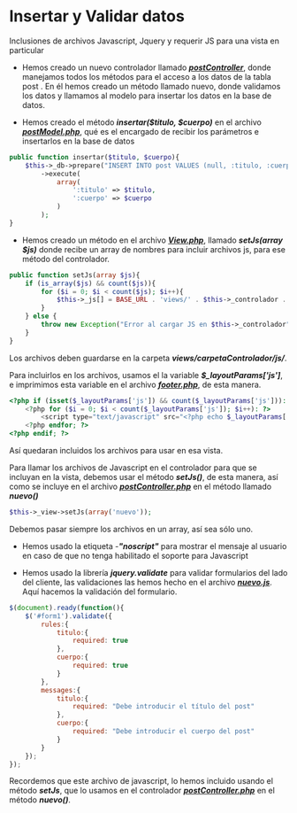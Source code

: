 # Insertar y Validar datos

Inclusiones de archivos Javascript, Jquery y requerir JS para una vista en particular

- Hemos creado un nuevo controlador llamado [_**postController**_](../controllers/postController.php), donde manejamos todos los métodos para el acceso a los datos de la tabla post . En él hemos creado un método llamado nuevo, donde validamos los datos y llamamos al modelo para insertar los datos en la base de datos.

- Hemos creado el método _**insertar($titulo, $cuerpo)**_ en el archivo [_**postModel.php**_](../models/postModel.php), qué es el encargado de recibir los parámetros e insertarlos en la base de datos

```php 
public function insertar($titulo, $cuerpo){
	$this->_db->prepare("INSERT INTO post VALUES (null, :titulo, :cuerpo)")
		->execute(
			array(
				':titulo' => $titulo,
				':cuerpo' => $cuerpo
			)
		);
}
```

- Hemos creado un método en el archivo [_**View.php**_](../application/View.php), llamado _**setJs(array $js)**_ donde recibe un array de nombres para incluir archivos js, para ese método del controlador. 

```php 
public function setJs(array $js){
	if (is_array($js) && count($js)){
		for ($i = 0; $i < count($js); $i++){
			$this->_js[] = BASE_URL . 'views/' . $this->_controlador . '/js/'.$js[$i] . '.js'; 
		}
	} else {
		throw new Exception("Error al cargar JS en $this->_controlador");
	}
}
```

Los archivos deben guardarse en la carpeta _**views/carpetaControlador/js/**_.

Para incluirlos en los archivos, usamos el la variable _**$\_layoutParams['js']**_, e imprimimos esta variable en el archivo [_**footer.php**_](../views/layout/default/footer.php), de esta manera. 

```php 
<?php if (isset($_layoutParams['js']) && count($_layoutParams['js'])): ?>
	<?php for ($i = 0; $i < count($_layoutParams['js']); $i++): ?>
		<script type="text/javascript" src="<?php echo $_layoutParams['js'][$i]; ?>"></script>
	<?php endfor; ?>
<?php endif; ?>
```

Así quedaran incluidos los archivos para usar en esa vista.

Para llamar los archivos de Javascript en el controlador para que se incluyan en la vista, debemos usar el método _**setJs()**_, de esta manera, así como se incluye en el archivo [_**postController.php**_](../controllers/postController.php) en el método llamado _**nuevo()**_

```php 
$this->_view->setJs(array('nuevo'));
```

Debemos pasar siempre los archivos en un array, así sea sólo uno.

- Hemos usado la etiqueta -_**"noscript"**_ para mostrar el mensaje al usuario en caso de que no tenga habilitado el soporte para Javascript

- Hemos usado la librería _**jquery.validate**_ para validar formularios del lado del cliente, las validaciones las hemos hecho en el archivo [_**nuevo.js**_](../views/post/js/nuevo.js). Aquí hacemos la validación del formulario.

```javascript 
$(document).ready(function(){
	$('#form1').validate({
		rules:{
			titulo:{
				required: true
			},
			cuerpo:{
				required: true
			}
		},
		messages:{
			titulo:{
				required: "Debe introducir el título del post"
			},
			cuerpo:{
				required: "Debe introducir el cuerpo del post"
			}
		}
	});
});
```

Recordemos que este archivo de javascript, lo hemos incluido usando el método _**setJs**_, que lo usamos en el controlador [_**postController.php**_](../controllers/postController.php) en el método _**nuevo()**_.
